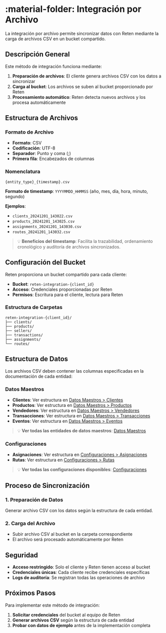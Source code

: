# :material-folder: Integración por Archivo

La integración por archivo permite sincronizar datos con Reten mediante la carga de archivos CSV en un bucket compartido.

## Descripción General

Este método de integración funciona mediante:

1. **Preparación de archivos**: El cliente genera archivos CSV con los datos a sincronizar
2. **Carga al bucket**: Los archivos se suben al bucket proporcionado por Reten
3. **Procesamiento automático**: Reten detecta nuevos archivos y los procesa automáticamente

## Estructura de Archivos

### Formato de Archivo
- **Formato**: CSV
- **Codificación**: UTF-8
- **Separador**: Punto y coma (;)
- **Primera fila**: Encabezados de columnas

### Nomenclatura
```
{entity_type}_{timestamp}.csv
```

**Formato de timestamp**: `YYYYMMDD_HHMMSS` (año, mes, día, hora, minuto, segundo)

**Ejemplos**:
- `clients_20241201_143022.csv`
- `products_20241201_143025.csv`
- `assignments_20241201_143030.csv`
- `routes_20241201_143032.csv`

> 💡 **Beneficios del timestamp**: Facilita la trazabilidad, ordenamiento cronológico y auditoría de archivos sincronizados.

## Configuración del Bucket

Reten proporciona un bucket compartido para cada cliente:
- **Bucket**: `reten-integration-{client_id}`
- **Acceso**: Credenciales proporcionadas por Reten
- **Permisos**: Escritura para el cliente, lectura para Reten

### Estructura de Carpetas
```
reten-integration-{client_id}/
├── clients/
├── products/
├── sellers/
├── transactions/
├── assignments/
└── routes/
```

## Estructura de Datos

Los archivos CSV deben contener las columnas especificadas en la documentación de cada entidad:

### Datos Maestros
- **Clientes**: Ver estructura en [Datos Maestros > Clientes](../../master-data/client/README.md)
- **Productos**: Ver estructura en [Datos Maestros > Productos](../../master-data/product/README.md)
- **Vendedores**: Ver estructura en [Datos Maestros > Vendedores](../../master-data/seller/README.md)
- **Transacciones**: Ver estructura en [Datos Maestros > Transacciones](../../master-data/transactions/README.md)
- **Eventos**: Ver estructura en [Datos Maestros > Eventos](../../master-data/events/README.md)

> 💡 **Ver todas las entidades de datos maestros**: [Datos Maestros](../../master-data/README.md)

### Configuraciones
- **Asignaciones**: Ver estructura en [Configuraciones > Asignaciones](../../settings/assignments/README.md)
- **Rutas**: Ver estructura en [Configuraciones > Rutas](../../settings/routes/README.md)

> 💡 **Ver todas las configuraciones disponibles**: [Configuraciones](../../settings/README.md)

## Proceso de Sincronización

### 1. Preparación de Datos
Generar archivo CSV con los datos según la estructura de cada entidad.

### 2. Carga del Archivo
- Subir archivo CSV al bucket en la carpeta correspondiente
- El archivo será procesado automáticamente por Reten

## Seguridad

- **Acceso restringido**: Solo el cliente y Reten tienen acceso al bucket
- **Credenciales únicas**: Cada cliente recibe credenciales específicas
- **Logs de auditoría**: Se registran todas las operaciones de archivo

## Próximos Pasos

Para implementar este método de integración:

1. **Solicitar credenciales** del bucket al equipo de Reten
2. **Generar archivos CSV** según la estructura de cada entidad
3. **Probar con datos de ejemplo** antes de la implementación completa
